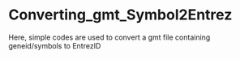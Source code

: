 # Converting_gmt_Symbol2Entrez
Here, simple codes are used to convert a gmt file containing geneid/symbols to EntrezID
